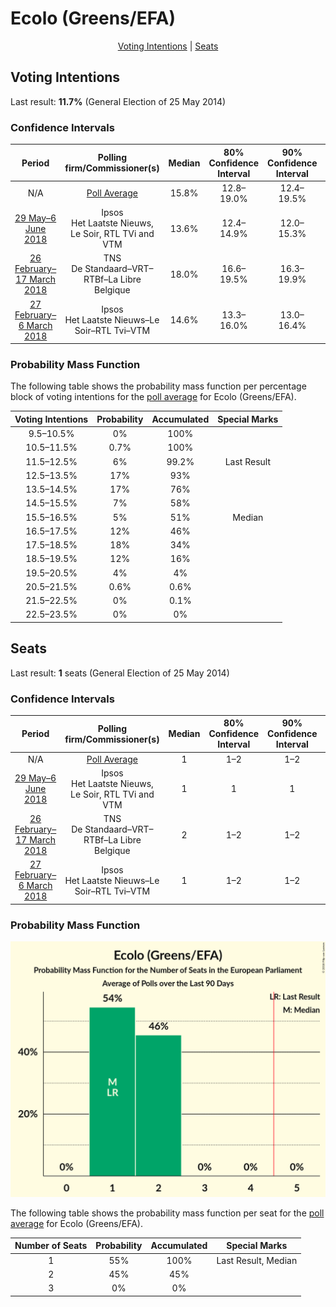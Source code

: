 # Ecolo (Greens/EFA)

<p align="center"><a href="#voting-intentions">Voting Intentions</a> | <a href="#seats">Seats</a></p>

## Voting Intentions

Last result: **11.7%** (General Election of 25 May 2014)

### Confidence Intervals

| Period     | Polling firm/Commissioner(s) | Median | 80% Confidence Interval | 90% Confidence Interval | 95% Confidence Interval | 99% Confidence Interval |
|:----------:|:----------------:|:-----------:|:-----------------------:|:-----------------------:|:-----------------------:|:-----------------------:|
| N/A | [Poll Average](average.html) | 15.8% | 12.8–19.0% | 12.4–19.5% | 12.0–19.9% | 11.4–20.7% |
| [29 May–6 June 2018](2018-06-06-Ipsos.html) | Ipsos <br> Het Laatste Nieuws, Le Soir, RTL TVi and VTM | 13.6% | 12.4–14.9% | 12.0–15.3% | 11.7–15.6% | 11.2–16.3% |
| [26 February–17 March 2018](2018-03-17-TNS.html) | TNS <br> De Standaard–VRT–RTBf–La Libre Belgique | 18.0% | 16.6–19.5% | 16.3–19.9% | 15.9–20.2% | 15.3–21.0% |
| [27 February–6 March 2018](2018-03-06-Ipsos.html) | Ipsos <br> Het Laatste Nieuws–Le Soir–RTL Tvi–VTM | 14.6% | 13.3–16.0% | 13.0–16.4% | 12.7–16.7% | 12.1–17.4% |

### Probability Mass Function

The following table shows the probability mass function per percentage block of voting intentions for the [poll average](average.html) for Ecolo (Greens/EFA).

| Voting Intentions | Probability | Accumulated | Special Marks |
|:-----------------:|:-----------:|:-----------:|:-------------:|
| 9.5–10.5% | 0% | 100% |  |
| 10.5–11.5% | 0.7% | 100% |  |
| 11.5–12.5% | 6% | 99.2% | Last Result |
| 12.5–13.5% | 17% | 93% |  |
| 13.5–14.5% | 17% | 76% |  |
| 14.5–15.5% | 7% | 58% |  |
| 15.5–16.5% | 5% | 51% | Median |
| 16.5–17.5% | 12% | 46% |  |
| 17.5–18.5% | 18% | 34% |  |
| 18.5–19.5% | 12% | 16% |  |
| 19.5–20.5% | 4% | 4% |  |
| 20.5–21.5% | 0.6% | 0.6% |  |
| 21.5–22.5% | 0% | 0.1% |  |
| 22.5–23.5% | 0% | 0% |  |


## Seats

Last result: **1** seats (General Election of 25 May 2014)

### Confidence Intervals

| Period     | Polling firm/Commissioner(s) | Median | 80% Confidence Interval | 90% Confidence Interval | 95% Confidence Interval | 99% Confidence Interval |
|:----------:|:----------------:|:------:|:-----------------------:|:-----------------------:|:-----------------------:|:-----------------------:|
| N/A | [Poll Average](average.html) | 1 | 1–2 | 1–2 | 1–2 | 1–2 |
| [29 May–6 June 2018](2018-06-06-Ipsos.html) | Ipsos <br> Het Laatste Nieuws, Le Soir, RTL TVi and VTM | 1 | 1 | 1 | 1–2 | 1–2 |
| [26 February–17 March 2018](2018-03-17-TNS.html) | TNS <br> De Standaard–VRT–RTBf–La Libre Belgique | 2 | 1–2 | 1–2 | 1–2 | 1–2 |
| [27 February–6 March 2018](2018-03-06-Ipsos.html) | Ipsos <br> Het Laatste Nieuws–Le Soir–RTL Tvi–VTM | 1 | 1–2 | 1–2 | 1–2 | 1–2 |

### Probability Mass Function

![Graph with seats probability mass function not yet produced](average-seats-pmf-ecologreensefa.png "Seats Probability Mass Function")

The following table shows the probability mass function per seat for the [poll average](average.html) for Ecolo (Greens/EFA).

| Number of Seats | Probability | Accumulated | Special Marks |
|:---------------:|:-----------:|:-----------:|:-------------:|
| 1 | 55% | 100% | Last Result, Median |
| 2 | 45% | 45% |  |
| 3 | 0% | 0% |  |


